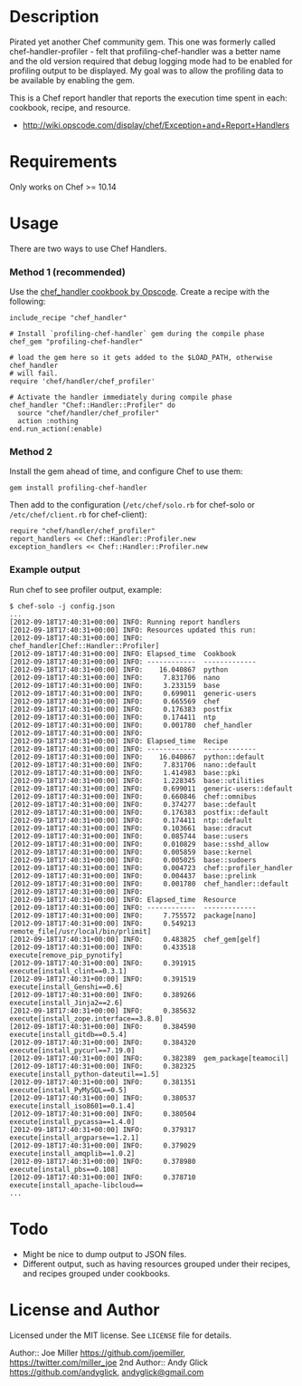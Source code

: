 Description
===========

Pirated yet another Chef community gem. This one was formerly called chef-handler-profiler - felt that 
profiling-chef-handler was a better name and the old version required that debug logging mode had to be enabled for 
profiling output to be displayed. My goal was to allow the profiling data to be available by enabling the gem.   

This is a Chef report handler that reports the execution time spent in each:
cookbook, recipe, and resource.

* http://wiki.opscode.com/display/chef/Exception+and+Report+Handlers

Requirements
============

Only works on Chef >= 10.14

Usage
=====

There are two ways to use Chef Handlers.

### Method 1 (recommended)

Use the
[chef_handler cookbook by Opscode](http://supermarket.getchef.com/cookbooks/chef_handler).
Create a recipe with the following:

    include_recipe "chef_handler"

    # Install `profiling-chef-handler` gem during the compile phase
    chef_gem "profiling-chef-handler"

    # load the gem here so it gets added to the $LOAD_PATH, otherwise chef_handler
    # will fail.
    require 'chef/handler/chef_profiler'

    # Activate the handler immediately during compile phase
    chef_handler "Chef::Handler::Profiler" do
      source "chef/handler/chef_profiler"
      action :nothing
    end.run_action(:enable)


### Method 2

Install the gem ahead of time, and configure Chef to use
them:

    gem install profiling-chef-handler

Then add to the configuration (`/etc/chef/solo.rb` for chef-solo or
`/etc/chef/client.rb` for chef-client):

    require "chef/handler/chef_profiler"
    report_handlers << Chef::Handler::Profiler.new
    exception_handlers << Chef::Handler::Profiler.new


### Example output

Run chef to see profiler output, example:

    $ chef-solo -j config.json
    ...
    [2012-09-18T17:40:31+00:00] INFO: Running report handlers
    [2012-09-18T17:40:31+00:00] INFO: Resources updated this run:
    [2012-09-18T17:40:31+00:00] INFO:   chef_handler[Chef::Handler::Profiler]
    [2012-09-18T17:40:31+00:00] INFO: Elapsed_time  Cookbook
    [2012-09-18T17:40:31+00:00] INFO: ------------  -------------
    [2012-09-18T17:40:31+00:00] INFO:    16.040867  python
    [2012-09-18T17:40:31+00:00] INFO:     7.831706  nano
    [2012-09-18T17:40:31+00:00] INFO:     3.233159  base
    [2012-09-18T17:40:31+00:00] INFO:     0.699011  generic-users
    [2012-09-18T17:40:31+00:00] INFO:     0.665569  chef
    [2012-09-18T17:40:31+00:00] INFO:     0.176383  postfix
    [2012-09-18T17:40:31+00:00] INFO:     0.174411  ntp
    [2012-09-18T17:40:31+00:00] INFO:     0.001780  chef_handler
    [2012-09-18T17:40:31+00:00] INFO: 
    [2012-09-18T17:40:31+00:00] INFO: Elapsed_time  Recipe
    [2012-09-18T17:40:31+00:00] INFO: ------------  -------------
    [2012-09-18T17:40:31+00:00] INFO:    16.040867  python::default
    [2012-09-18T17:40:31+00:00] INFO:     7.831706  nano::default
    [2012-09-18T17:40:31+00:00] INFO:     1.414983  base::pki
    [2012-09-18T17:40:31+00:00] INFO:     1.228345  base::utilities
    [2012-09-18T17:40:31+00:00] INFO:     0.699011  generic-users::default
    [2012-09-18T17:40:31+00:00] INFO:     0.660846  chef::omnibus
    [2012-09-18T17:40:31+00:00] INFO:     0.374277  base::default
    [2012-09-18T17:40:31+00:00] INFO:     0.176383  postfix::default
    [2012-09-18T17:40:31+00:00] INFO:     0.174411  ntp::default
    [2012-09-18T17:40:31+00:00] INFO:     0.103661  base::dracut
    [2012-09-18T17:40:31+00:00] INFO:     0.085744  base::users
    [2012-09-18T17:40:31+00:00] INFO:     0.010829  base::sshd_allow
    [2012-09-18T17:40:31+00:00] INFO:     0.005859  base::kernel
    [2012-09-18T17:40:31+00:00] INFO:     0.005025  base::sudoers
    [2012-09-18T17:40:31+00:00] INFO:     0.004723  chef::profiler_handler
    [2012-09-18T17:40:31+00:00] INFO:     0.004437  base::prelink
    [2012-09-18T17:40:31+00:00] INFO:     0.001780  chef_handler::default
    [2012-09-18T17:40:31+00:00] INFO: 
    [2012-09-18T17:40:31+00:00] INFO: Elapsed_time  Resource
    [2012-09-18T17:40:31+00:00] INFO: ------------  -------------
    [2012-09-18T17:40:31+00:00] INFO:     7.755572  package[nano]
    [2012-09-18T17:40:31+00:00] INFO:     0.549213  remote_file[/usr/local/bin/prlimit]
    [2012-09-18T17:40:31+00:00] INFO:     0.483825  chef_gem[gelf]
    [2012-09-18T17:40:31+00:00] INFO:     0.433518  execute[remove_pip_pynotify]
    [2012-09-18T17:40:31+00:00] INFO:     0.391915  execute[install_clint==0.3.1]
    [2012-09-18T17:40:31+00:00] INFO:     0.391519  execute[install_Genshi==0.6]
    [2012-09-18T17:40:31+00:00] INFO:     0.389266  execute[install_Jinja2==2.6]
    [2012-09-18T17:40:31+00:00] INFO:     0.385632  execute[install_zope.interface==3.8.0]
    [2012-09-18T17:40:31+00:00] INFO:     0.384590  execute[install_gitdb==0.5.4]
    [2012-09-18T17:40:31+00:00] INFO:     0.384320  execute[install_pycurl==7.19.0]
    [2012-09-18T17:40:31+00:00] INFO:     0.382389  gem_package[teamocil]
    [2012-09-18T17:40:31+00:00] INFO:     0.382325  execute[install_python-dateutil==1.5]
    [2012-09-18T17:40:31+00:00] INFO:     0.381351  execute[install_PyMySQL==0.5]
    [2012-09-18T17:40:31+00:00] INFO:     0.380537  execute[install_iso8601==0.1.4]
    [2012-09-18T17:40:31+00:00] INFO:     0.380504  execute[install_pycassa==1.4.0]
    [2012-09-18T17:40:31+00:00] INFO:     0.379317  execute[install_argparse==1.2.1]
    [2012-09-18T17:40:31+00:00] INFO:     0.379029  execute[install_amqplib==1.0.2]
    [2012-09-18T17:40:31+00:00] INFO:     0.378980  execute[install_pbs==0.108]
    [2012-09-18T17:40:31+00:00] INFO:     0.378710  execute[install_apache-libcloud==
    ...

Todo
====

- Might be nice to dump output to JSON files.
- Different output, such as having resources grouped under their recipes,
  and recipes grouped under cookbooks.

License and Author
==================

Licensed under the MIT license. See `LICENSE` file for details.

Author:: Joe Miller <https://github.com/joemiller>, <https://twitter.com/miller_joe>
2nd Author:: Andy Glick <https://github.com/andyglick>, <andyglick@gmail.com>
